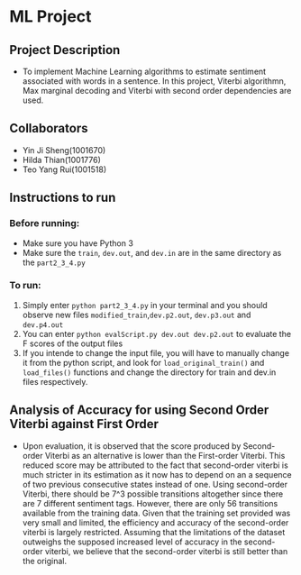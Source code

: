# ML Project
## Project Description
+ To implement Machine Learning algorithms to estimate sentiment associated with words in a sentence. In this project, Viterbi algorithmn, Max marginal decoding and Viterbi with second order dependencies are used.

## Collaborators
+ Yin Ji Sheng(1001670)
+ Hilda Thian(1001776)
+ Teo Yang Rui(1001518)

## Instructions to run
### Before running:
+ Make sure you have Python 3
+ Make sure the `train`, `dev.out`, and `dev.in` are in the same directory as the `part2_3_4.py`

### To run:
1. Simply enter `python part2_3_4.py` in your terminal and you should observe new files `modified_train`,`dev.p2.out`, `dev.p3.out` and `dev.p4.out`
2. You can enter `python evalScript.py dev.out dev.p2.out` to evaluate the F scores of the output files
3. If you intende to change the input file, you will have to manually change it from the python script, and look for `load_original_train()` and `load_files()` functions and change the directory for train and dev.in files respectively. 

## Analysis of Accuracy for using Second Order Viterbi against First Order
+ Upon evaluation, it is observed that the score produced by Second-order Viterbi as an alternative is lower than the First-order Viterbi. This reduced score may be attributed to the fact that second-order viterbi is much stricter in its estimation as it now has to depend on an a sequence of two previous consecutive states instead of one. Using second-order Viterbi, there should be 7^3 possible transitions altogether since there are 7 different sentiment tags. However, there are only 56 transitions available from the training data. Given that the training set provided was very small and limited, the efficiency and accuracy of the second-order viterbi is largely restricted. Assuming that the limitations of the dataset outweighs the supposed increased level of accuracy in the second-order viterbi, we believe that the second-order viterbi is still better than the original. 
